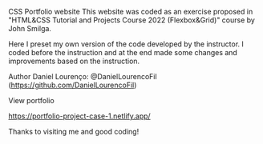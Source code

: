 CSS Portfolio website
This website was coded as an exercise proposed in "HTML&CSS Tutorial and Projects Course 2022 (Flexbox&Grid)" course by John Smilga.

Here I preset my own version of the code developed by the instructor. I coded before the instruction and at the end made some changes and improvements based on the instruction.

Author
Daniel Lourenço: @DanielLourencoFil (https://github.com/DanielLourencoFil)

View portfolio

https://portfolio-project-case-1.netlify.app/

Thanks to visiting me and good coding!
